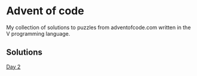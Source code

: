 # Advent of code

My collection of solutions to puzzles from adventofcode.com written in the V programming language.

## Solutions

[Day 2](day_2/)
